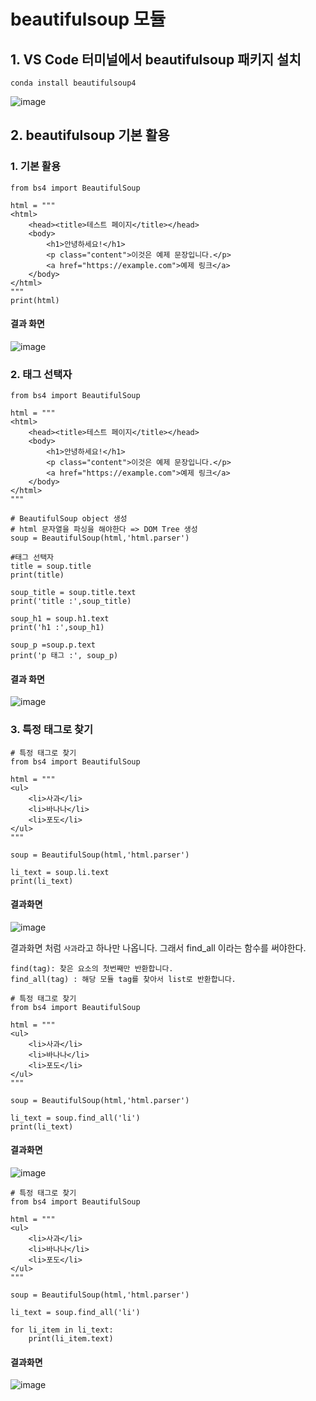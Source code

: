 # beautifulsoup 모듈

## 1. VS Code 터미널에서 beautifulsoup 패키지 설치

```
conda install beautifulsoup4
```
![image](https://github.com/user-attachments/assets/b996aab9-a32f-411c-b51a-c25ccc69fbdc)

## 2. beautifulsoup 기본 활용

### 1. 기본 활용

```
from bs4 import BeautifulSoup

html = """
<html>
    <head><title>테스트 페이지</title></head>
    <body>
        <h1>안녕하세요!</h1>
        <p class="content">이것은 예제 문장입니다.</p>
        <a href="https://example.com">예제 링크</a>
    </body>
</html>
"""
print(html)
```
#### 결과 화면

![image](https://github.com/user-attachments/assets/2870ef60-6b00-4cbe-adf3-423c549e995b)

### 2. 태그 선택자
```
from bs4 import BeautifulSoup

html = """
<html>
    <head><title>테스트 페이지</title></head>
    <body>
        <h1>안녕하세요!</h1>
        <p class="content">이것은 예제 문장입니다.</p>
        <a href="https://example.com">예제 링크</a>
    </body>
</html>
"""

# BeautifulSoup object 생성
# html 문자열을 파싱을 해야한다 => DOM Tree 생성
soup = BeautifulSoup(html,'html.parser')

#태그 선택자
title = soup.title
print(title)

soup_title = soup.title.text
print('title :',soup_title)

soup_h1 = soup.h1.text
print('h1 :',soup_h1)

soup_p =soup.p.text
print('p 태그 :', soup_p)
```

#### 결과 화면

![image](https://github.com/user-attachments/assets/06f6b809-7dc5-4390-89e5-1a411155db93)

### 3. 특정 태그로 찾기
```
# 특정 태그로 찾기
from bs4 import BeautifulSoup

html = """
<ul>
    <li>사과</li>
    <li>바나나</li>
    <li>포도</li>
</ul>
"""

soup = BeautifulSoup(html,'html.parser')

li_text = soup.li.text
print(li_text)
```

#### 결과화면

![image](https://github.com/user-attachments/assets/349401c3-cf35-4e01-8b57-42b2ca8fd732)

결과화면 처럼 `사과`라고 하나만 나옵니다.
그래서 find_all 이라는 함수를 써야한다.
```
find(tag): 찾은 요소의 첫번째만 반환합니다.
find_all(tag) : 해당 모듈 tag를 찾아서 list로 반환합니다.
```
```
# 특정 태그로 찾기
from bs4 import BeautifulSoup

html = """
<ul>
    <li>사과</li>
    <li>바나나</li>
    <li>포도</li>
</ul>
"""

soup = BeautifulSoup(html,'html.parser')

li_text = soup.find_all('li')
print(li_text)
```
#### 결과화면
![image](https://github.com/user-attachments/assets/332231ee-fa7e-4b36-8b29-dc014099692c)

```
# 특정 태그로 찾기
from bs4 import BeautifulSoup

html = """
<ul>
    <li>사과</li>
    <li>바나나</li>
    <li>포도</li>
</ul>
"""

soup = BeautifulSoup(html,'html.parser')

li_text = soup.find_all('li')

for li_item in li_text:
    print(li_item.text)
```

#### 결과화면
![image](https://github.com/user-attachments/assets/0c54071f-7850-4266-be9d-bef2ab7172e0)
